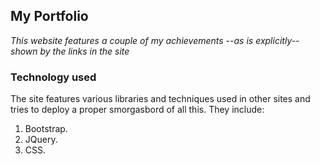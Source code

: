 ## My Portfolio
  *This website features a couple of my achievements --as is explicitly-- shown by the links in the site*

### Technology used
The site features various libraries and techniques used in other sites and tries to deploy a proper smorgasbord of all this.
They include:
1. Bootstrap.
1. JQuery.
2. CSS.
